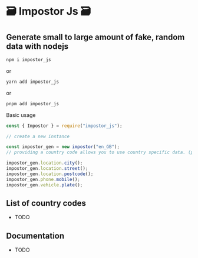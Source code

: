 # 🗃️ Impostor Js 🗃️

## **Generate small to large amount of fake, random data with nodejs**

```bash
npm i impostor_js
```

or

```bash
yarn add impostor_js
```

or

```bash
pnpm add impostor_js
```

Basic usage

```javascript
const { Impostor } = require("impostor_js");

// create a new instance

const impostor_gen = new impostor("en_GB");
// providing a country code allows you to use country specific data. (phone numbers, cities, vehicle plates)

impostor_gen.location.city();
impostor_gen.location.street();
impostor_gen.location.postcode();
impostor_gen.phone.mobile();
impostor_gen.vehicle.plate();
```

## List of country codes

- TODO

## Documentation

- TODO
